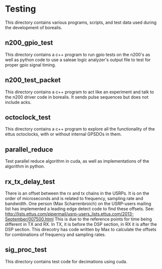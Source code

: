 # Testing #
This directory contains various programs, scripts, and test data used during the development of borealis.

## n200_gpio_test ##
This directory contains a c++ program to run gpio tests on the n200's as well as python code to use a saleae logic analyzer's output file to test for proper gpio signal timing.

## n200_test_packet ##	
This directory contains a c++ program to act like an experiment and talk to the n200 driver code in borealis. It sends pulse sequences but does not include acks.

## octoclock_test	## 
This directory contains a c++ program to explore all the functionality of the ettus octoclocks, with or without internal GPSDOs in them.

## parallel_reduce ##	
Test parallel reduce algorithm in cuda, as well as implementations of the algorithm in python.

## rx_tx_delay_test	##
There is an offset between the rx and tx chains in the USRPs. It is on the order of microseconds and is related to frequency, sampling rate and bandwidth. One person (Max Scharrenbroich) on the USRP-users mailing list has implemented a leading edge detect code to find these offsets.
See: http://lists.ettus.com/pipermail/usrp-users_lists.ettus.com/2013-September/007500.html
This is due to the reference points for time being different in TX and RX. In TX, it is before the DSP section, in RX it is after the DSP section.
This direcotry has code written by Max to calculate the offsets for combinations of frequency and sampling rates.

## sig_proc_test ##

This directory contains test code for decimations using cuda.
